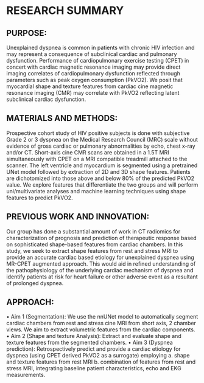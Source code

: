 # RESEARCH SUMMARY

## PURPOSE: 
Unexplained dyspnea is common in patients with chronic HIV infection and may represent a consequence of subclinical cardiac and pulmonary dysfunction. Performance of cardiopulmonary exercise testing (CPET) in concert with cardiac magnetic resonance imaging may provide direct imaging correlates of cardiopulmonary dysfunction reflected through parameters such as peak oxygen consumption (PkVO2). We posit that myocardial shape and texture features from cardiac cine magnetic resonance imaging (CMR) may correlate with PkVO2 reflecting latent subclinical cardiac dysfunction.

## MATERIALS AND METHODS: 
Prospective cohort study of HIV positive subjects is done with subjective Grade 2 or 3 dyspnea on the Medical Research Council (MRC) scale without evidence of gross cardiac or pulmonary abnormalities by echo, chest x-ray and/or CT. Short-axis cine CMR scans are obtained in a 1.5T MRI simultaneously with CPET on a MRI compatible treadmill attached to the scanner. The left ventricle and myocardium is segmented using a pretrained UNet model followed by extraction of 2D and 3D shape features. Patients are dichotomized into those above and below 80% of the predicted PkVO2 value. We explore features that differentiate the two groups and will perform uni/multivariate analyses and machine learning techniques using shape features to predict PkVO2.

## PREVIOUS WORK AND INNOVATION: 
Our group has done a substantial amount of work in CT radiomics for characterization of prognosis and prediction of therapeutic response based on sophisticated shape-based features from cardiac chambers. In this study, we seek to extract shape features from rest and stress MRI to provide an accurate cardiac based etiology for unexplained dyspnea using MR-CPET augmented approach. This would aid in refined understanding of the pathophysiology of the underlying cardiac mechanism of dyspnea and identify patients at risk for heart failure or other adverse event as a resultant of prolonged dyspnea.

## APPROACH: 
• Aim 1 (Segmentation): We use the nnUNet model to automatically segment cardiac chambers from rest and stress cine MRI from short axis, 2 chamber views. We aim to extract volumetric features from the cardiac components.
• Aim 2 (Shape and texture Analysis): Extract and evaluate shape and texture features from the segmented chambers.
• Aim 3 (Dyspnea prediction): Retrospectively predict and provide a cardiac etiology for dyspnea (using CPET derived PkVO2 as a surrogate) employing 
a. shape and texture features from rest MRI 
b. combination of features from rest and stress MRI, integrating baseline patient characteristics, echo and EKG measurements.



